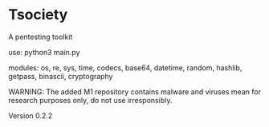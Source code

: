 # Tsociety
A pentesting toolkit

use: python3 main.py

modules:
os,
re,
sys,
time,
codecs,
base64,
datetime,
random,
hashlib,
getpass,
binascii,
cryptography

WARNING: The added M1 repository contains malware and viruses mean for research purposes only, do not use irresponsibly.

Version 0.2.2

